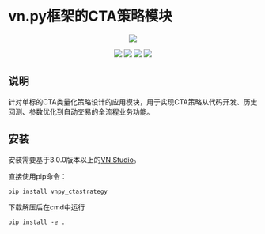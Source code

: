 # vn.py框架的CTA策略模块

<p align="center">
  <img src ="https://vnpy.oss-cn-shanghai.aliyuncs.com/vnpy-logo.png"/>
</p>

<p align="center">
    <img src ="https://img.shields.io/badge/version-1.0.7-blueviolet.svg"/>
    <img src ="https://img.shields.io/badge/platform-windows|linux|macos-yellow.svg"/>
    <img src ="https://img.shields.io/badge/python-3.7|3.8|3.9|3.10-blue.svg" />
    <img src ="https://img.shields.io/github/license/vnpy/vnpy.svg?color=orange"/>
</p>

## 说明

针对单标的CTA类量化策略设计的应用模块，用于实现CTA策略从代码开发、历史回测、参数优化到自动交易的全流程业务功能。

## 安装

安装需要基于3.0.0版本以上的[VN Studio](https://www.vnpy.com)。

直接使用pip命令：

```
pip install vnpy_ctastrategy
```

下载解压后在cmd中运行

```
pip install -e .
```
